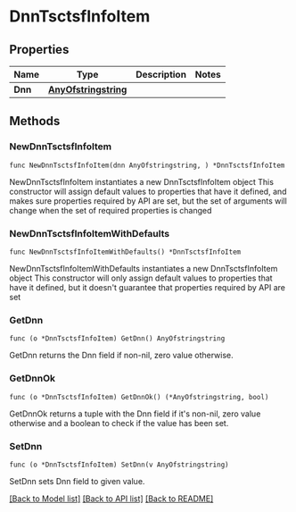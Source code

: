 # DnnTsctsfInfoItem

## Properties

Name | Type | Description | Notes
------------ | ------------- | ------------- | -------------
**Dnn** | [**AnyOfstringstring**](anyOf&lt;string,string&gt;.md) |  | 

## Methods

### NewDnnTsctsfInfoItem

`func NewDnnTsctsfInfoItem(dnn AnyOfstringstring, ) *DnnTsctsfInfoItem`

NewDnnTsctsfInfoItem instantiates a new DnnTsctsfInfoItem object
This constructor will assign default values to properties that have it defined,
and makes sure properties required by API are set, but the set of arguments
will change when the set of required properties is changed

### NewDnnTsctsfInfoItemWithDefaults

`func NewDnnTsctsfInfoItemWithDefaults() *DnnTsctsfInfoItem`

NewDnnTsctsfInfoItemWithDefaults instantiates a new DnnTsctsfInfoItem object
This constructor will only assign default values to properties that have it defined,
but it doesn't guarantee that properties required by API are set

### GetDnn

`func (o *DnnTsctsfInfoItem) GetDnn() AnyOfstringstring`

GetDnn returns the Dnn field if non-nil, zero value otherwise.

### GetDnnOk

`func (o *DnnTsctsfInfoItem) GetDnnOk() (*AnyOfstringstring, bool)`

GetDnnOk returns a tuple with the Dnn field if it's non-nil, zero value otherwise
and a boolean to check if the value has been set.

### SetDnn

`func (o *DnnTsctsfInfoItem) SetDnn(v AnyOfstringstring)`

SetDnn sets Dnn field to given value.



[[Back to Model list]](../README.md#documentation-for-models) [[Back to API list]](../README.md#documentation-for-api-endpoints) [[Back to README]](../README.md)


